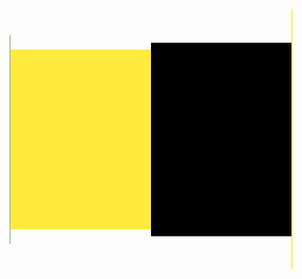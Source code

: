 <!DOCTYPE html>
<html lang="en">
<head>
  <meta charset="UTF-8">
  <meta name="viewport" content="width=device-width, initial-scale=1.0">
  <title>My Apology</title>
  <style>
    body, html {
      margin: 0;
      padding: 0;
      font-family: Arial, sans-serif;
      height: 100vh;
      width: 100vw;
      display: flex;
      justify-content: center;
      align-items: center;
      overflow: hidden;
    }

    #container, #container2, #container3, #questionPage {
      width: 100vw;
      height: 100vh;
      display: none;
      text-align: center;
      justify-content: center;
      align-items: center;
      flex-direction: column;
      position: absolute;
    }

    img {
      width: 250px;
      height: auto;
      opacity: 0;
      transition: opacity 2s ease;
    }

    h1, h2 {
      opacity: 0;
      transition: opacity 2s ease;
      color: white;
    }

    .option-btn {
      padding: 10px 20px;
      margin: 10px;
      font-size: 16px;
      color: white;
      background-color: #333;
      border: none;
      border-radius: 5px;
      cursor: pointer;
      opacity: 0;
      transition: opacity 1s ease;
    }

    /* Celebration screen styles */
    #celebration {
      background-color: yellow;
      display: none;
      flex-direction: column;
      align-items: center;
      justify-content: center;
      color: #ff4081;
      font-size: 50px;
      animation: party 1s ease-out forwards;
    }

    @keyframes party {
      0% { transform: scale(0); }
      100% { transform: scale(1); }
    }
  </style>
</head>
<body>

  <!-- First Page: Apology with Sage Green background -->
  <div id="container" style="background-color: #a0c4a4;">
    <h1 id="header1">My deepest apologies</h1>
    <img id="image1" src="https://i.pinimg.com/474x/14/3c/7f/143c7fa7d2630f11652901468fe0ed6e.jpg" alt="Apology Image">
  </div>

  <!-- Second Page: I Truly Apologize with Yellow background -->
  <div id="container2" style="background-color: #ffeb3b;">
    <h2 id="header2">I truly apologize</h2>
    <img id="image2" src="https://i.pinimg.com/474x/59/da/cc/59dacc18f68ef57500cac6d70cf5a874.jpg" alt="Second Image">
  </div>

  <!-- Third Page: Actually Everytime I See You with Black background -->
  <div id="container3" style="background-color: black;">
    <h2 id="header3">ACTUALLY every time I see you</h2>
    <img id="image3" src="https://i.pinimg.com/736x/8d/c8/6f/8dc86f723d091565d49653efebc1af03.jpg" alt="Third Image">
  </div>

  <!-- Fourth Page: Pani Puri Question -->
  <div id="questionPage" style="background-color: #ffeb3b;">
    <h1 id="header4">Would you indulge in some pani puri with me?</h1>
    <img id="image4" src="https://i.pinimg.com/474x/e5/ac/7f/e5ac7fb5e275457248a441da9d6d815f.jpg" alt="Pani Puri Image">
    <div>
      <button class="option-btn" onclick="showCelebration()">Yes</button>
      <button class="option-btn" onclick="showCelebration()">Hell yeah</button>
    </div>
  </div>

  <!-- Celebration Screen -->
  <div id="celebration">
    <img src="https://i.pinimg.com/474x/59/92/3b/59923b8264153d50a7a26a94f3191eb8.jpg" alt="Celebration Image">
    <p>🎉 🎉 🎉 Yay! 🎉 🎉 🎉</p>
  </div>

  <script>
    // Function to start the first page transition
    window.onload = function() {
      // Fade in the first page (Apology)
      document.getElementById("container").style.display = "flex";
      setTimeout(() => {
        document.getElementById("header1").style.opacity = 1;
        document.getElementById("image1").style.opacity = 1;

        // Fade out first page and show the second page
        setTimeout(() => {
          document.getElementById("header1").style.opacity = 0;
          document.getElementById("image1").style.opacity = 0;
          setTimeout(() => {
            document.getElementById("container2").style.display = "flex";
            document.getElementById("header2").style.opacity = 1;
            document.getElementById("image2").style.opacity = 1;
          }, 1000);
        }, 4000); // Keep the first page for 4 seconds
      }, 1000); // Fade in the first elements after 1 second

      // Fade out second page and show the third page
      setTimeout(() => {
        document.getElementById("container2").style.display = "none";
        document.getElementById("container3").style.display = "flex";
        document.getElementById("header3").style.opacity = 1;
        document.getElementById("image3").style.opacity = 1;
      }, 8000); // Keep second page for 4 seconds

      // Fade out third page and show the pani puri question page
      setTimeout(() => {
        document.getElementById("container3").style.display = "none";
        document.getElementById("questionPage").style.display = "flex";
        document.getElementById("header4").style.opacity = 1;
        document.getElementById("image4").style.opacity = 1;

        // Fade in the buttons
        setTimeout(() => {
          const buttons = document.querySelectorAll(".option-btn");
          buttons.forEach(button => button.style.opacity = 1);
        }, 1000);
      }, 12000); // Keep third page for 4 seconds
    };

    // Function to show the celebration screen when a button is clicked
    function showCelebration() {
      document.getElementById("questionPage").style.display = "none";
      document.getElementById("celebration").style.display = "flex";
    }
  </script>

</body>
</html>

